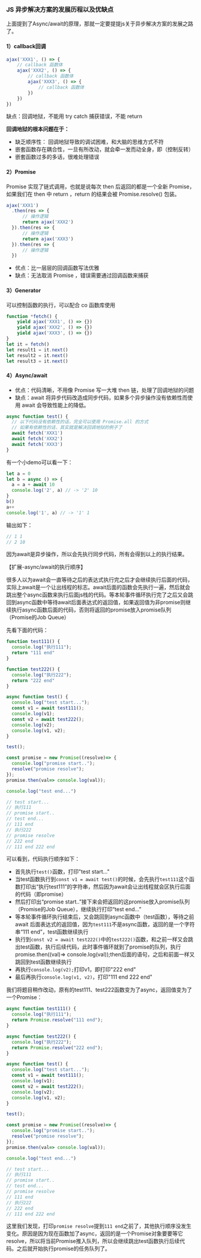 ### JS 异步解决方案的发展历程以及优缺点

上面提到了Async/await的原理，那就一定要提提js关于异步解决方案的发展之路了。

#### 1）callback回调

```js
ajax('XXX1', () => {
    // callback 函数体
    ajax('XXX2', () => {
        // callback 函数体
        ajax('XXX3', () => {
            // callback 函数体
        })
    })
})
```

缺点：回调地狱，不能用 try catch 捕获错误，不能 return

**回调地狱的根本问题在于：**

- 缺乏顺序性： 回调地狱导致的调试困难，和大脑的思维方式不符
- 嵌套函数存在耦合性，一旦有所改动，就会牵一发而动全身，即（控制反转）
- 嵌套函数过多的多话，很难处理错误

#### 2）Promise
Promise 实现了链式调用，也就是说每次 then 后返回的都是一个全新 Promise，如果我们在 then 中 return ，return 的结果会被 Promise.resolve() 包装。

```js
ajax('XXX1')
  .then(res => {
      // 操作逻辑
      return ajax('XXX2')
  }).then(res => {
      // 操作逻辑
      return ajax('XXX3')
  }).then(res => {
      // 操作逻辑
  })
```

- 优点：比一层层的回调函数写法优雅
- 缺点：无法取消 Promise ，错误需要通过回调函数来捕获

#### 3）Generator

可以控制函数的执行，可以配合 co 函数库使用

```js
function *fetch() {
    yield ajax('XXX1', () => {})
    yield ajax('XXX2', () => {})
    yield ajax('XXX3', () => {})
}
let it = fetch()
let result1 = it.next()
let result2 = it.next()
let result3 = it.next()
```

#### 4）Async/await

- 优点：代码清晰，不用像 Promise 写一大堆 then 链，处理了回调地狱的问题
- 缺点：await 将异步代码改造成同步代码，如果多个异步操作没有依赖性而使用 await 会导致性能上的降低。

```js
async function test() {
  // 以下代码没有依赖性的话，完全可以使用 Promise.all 的方式
  // 如果有依赖性的话，其实就是解决回调地狱的例子了
  await fetch('XXX1')
  await fetch('XXX2')
  await fetch('XXX3')
}
```

有一个小demo可以看一下：

```js
let a = 0
let b = async () => {
  a = a + await 10
  console.log('2', a) // -> '2' 10
}
b()
a++
console.log('1', a) // -> '1' 1
```

输出如下：

```js
// 1 1
// 2 10
```

因为await是异步操作，所以会先执行同步代码，所有会得到以上的执行结果。

【扩展-async/await的执行顺序】

很多人以为await会一直等待之后的表达式执行完之后才会继续执行后面的代码，实际上await是一个让出线程的标志。await后面的函数会先执行一遍，然后就会跳出整个async函数来执行后面js栈的代码。等本轮事件循环执行完了之后又会跳回到async函数中等待await后面表达式的返回值，如果返回值为非promise则继续执行async函数后面的代码，否则将返回的promise放入promise队列（Promise的Job Queue）

先看下面的代码：

```js
function test111() {
  console.log("执行111");
  return "111 end"
}

function test222() {
  console.log("执行222");
  return "222 end"
}

async function test() {
  console.log("test start...");
  const v1 = await test111();
  console.log(v1);
  const v2 = await test222();
  console.log(v2);
  console.log(v1, v2);
}

test();

const promise = new Promise((resolve)=> { 
  console.log("promise start.."); 
  resolve("promise resolve");
});
promise.then(val=> console.log(val));

console.log("test end...")

// test start...
// 执行111
// promise start..
// test end...
// 111 end
// 执行222
// promise resolve
// 222 end
// 111 end 222 end

```

可以看到，代码执行顺序如下：

- 首先执行`test()`函数，打印"test start..."
- 当test函数执行到`const v1 = await test()`的时候，会先执行`test111`这个函数打印出“执行test111”的字符串，然后因为await会让出线程就会区执行后面的代码（即promise）
- 然后打印出“promise start..”接下来会把返回的这promise放入promise队列（Promise的Job Queue），继续执行打印“test end...”
- 等本轮事件循环执行结束后，又会跳回到async函数中（test函数），等待之前await 后面表达式的返回值，因为`test111`不是async函数，返回的是一个字符串“111 end”，test函数继续执行
- 执行到`const v2 = await test222()`中的`test222()`函数，和之前一样又会跳出test函数，执行后续代码，此时事件循环就到了promise的队列，执行promise.then((val)=> console.log(val));then后面的语句，之后和前面一样又跳回到test函数继续执行
- 再执行`console.log(v2);`打印v1，即打印"222 end"
- 最后再执行`console.log(v1, v2)`，打印"111 end 222 end"

我们将题目稍作改动，原有的test111、test222函数变为了async，返回值变为了一个Promise：

```js
async function test111() {
  console.log("执行111");
  return Promise.resolve("111 end");
}

async function test222() {
  console.log("执行222");
  return Promise.resolve("222 end");
}

async function test() {
  console.log("test start...");
  const v1 = await test111();
  console.log(v1);
  const v2 = await test222();
  console.log(v2);
  console.log(v1, v2);
}

test();

const promise = new Promise((resolve)=> { 
  console.log("promise start.."); 
  resolve("promise resolve");
});
promise.then(val=> console.log(val));

console.log("test end...")

// test start...
// 执行111
// promise start..
// test end...
// promise resolve
// 111 end
// 执行222
// 222 end
// 111 end 222 end
```

这里我们发现，打印`promise resolve`提到`111 end`之前了，其他执行顺序没发生变化。原因是因为现在函数加了async，返回的是一个Promise对象要要等它resolve，所以将当前Promise推入队列，所以会继续跳出test函数执行后续代码。之后就开始执行promise的任务队列了。